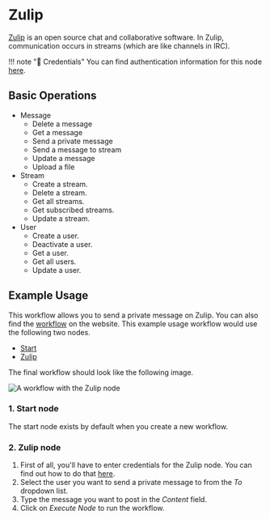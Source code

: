 # Zulip

[Zulip](https://zulipchat.com/) is an open source chat and collaborative software. In Zulip, communication occurs in streams (which are like channels in IRC).

!!! note "🔑 Credentials"
    You can find authentication information for this node [here](/workflow/integrations/credentials/zulip/).


## Basic Operations

* Message
    * Delete a message
    * Get a message
    * Send a private message
    * Send a message to stream
    * Update a message
    * Upload a file
* Stream
    * Create a stream.
    * Delete a stream.
    * Get all streams.
    * Get subscribed streams.
    * Update a stream.
* User
    * Create a user.
    * Deactivate a user.
    * Get a user.
    * Get all users.
    * Update a user.

## Example Usage

This workflow allows you to send a private message on Zulip. You can also find the [workflow](https://n8n.io/workflows/498) on the website. This example usage workflow would use the following two nodes.
- [Start](/workflow/integrations/core-nodes/n8n-nodes-base.start/)
- [Zulip]()

The final workflow should look like the following image.

![A workflow with the Zulip node](/_images/integrations/nodes/zulip/workflow.png)

### 1. Start node

The start node exists by default when you create a new workflow.

### 2. Zulip node

1. First of all, you'll have to enter credentials for the Zulip node. You can find out how to do that [here](/workflow/integrations/credentials/zulip/).
2. Select the user you want to send a private message to from the *To* dropdown list.
3. Type the message you want to post in the *Content* field.
4. Click on *Execute Node* to run the workflow.
